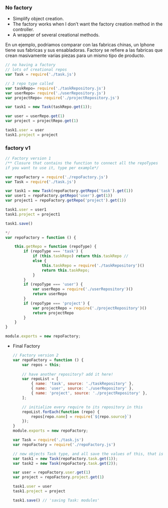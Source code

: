 ### No factory

- Simplify object creation.
- The factory works when I don’t want the factory creation method in the controller.
- A wrapper of several creational methods.

En un ejemplo, podriamos comparar con las fabricas chinas, un Iphone tiene sus fabricas y sus ensabladoras. Factory se refiere a las fabricas que crean masivamente varias piezas para un mismo tipo de producto.

```jsx
// no having a factory
// lots of creational repos
var Task = require('./task.js')

// 3 repo type called
var taskRepo= require('./taskRepository.js')
var userRepo= require('./userRepository.js')
var projectRepo= require('./projectRepository.js')

var task1 = new Task(taskRepo.get(1));

var user = userRepo.get(1)
var project = projectRepo.get(1)

task1.user = user
task1.project = project
```

### factory v1

```jsx
// Factory version 1
/** Closure that contains the function to connect all the repoTypes 
if you want to use it, type per example*/

var repoFactory = require('./repoFactory.js')
var Task = require('./task.js')

var task1 = new Task(repoFactory.getRepo('task').get(1))
var user1 = repoFactory.getRepo('user').get(1))
var project1 = repoFactory.getRepo('project').get(1))

task1.user = user1
task1.project = project1

task1.save() 

*/
var repoFactory = function () {

    this.getRepo = function (repoType) {
        if (repoType === 'task') {
            if (this.taskRepo) return this.taskRepo // 
            else {
                this.taskRepo = require('./taskRepository')()
                return this.taskRepo;
            }
        }
        if (repoType === 'user') {
            var userRepo = require('./userRepository')()
            return userRepo
        }
        if (repoType === 'project') {
            var projectRepo = require('./projectRepository')()
            return projectRepo
        }
    }
}

module.exports = new repoFactory;
```

- Final Factory
    
    ```jsx
    // Factory version 2
    var repoFactory = function () {
        var repos = this;
        
        // have another repository? add it here!
        var repoList = [
            { name: 'task', source: './taskRepository' },
            { name: 'user', source: './userRepository' },
            { name: 'project', source: './projectRepository' },
        ];
    
        // initialize every require to its repository in this
        repoList.forEach(function (repo) {
            repos[repo.name] = require(`${repo.source}`)
        });
    }
    module.exports = new repoFactory;
    ```
    
    ```jsx
    var Task = require('./task.js')
    var repoFactory = require('./repoFactory.js')
    
    // new objects Task type, and all save the values of this, that is the constructor
    var task1 = new Task(repoFactory.task.get(1));
    var task2 = new Task(repoFactory.task.get(2));
    
    var user = repoFactory.user.get(1)
    var project = repoFactory.project.get(1)
    
    task1.user = user
    task1.project = project
    
    task1.save() // 'saving Task: modules'
    ```